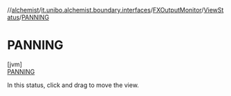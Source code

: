//[alchemist](../../../../../index.md)/[it.unibo.alchemist.boundary.interfaces](../../../index.md)/[FXOutputMonitor](../../index.md)/[ViewStatus](../index.md)/[PANNING](index.md)

# PANNING

[jvm]\
[PANNING](index.md)

In this status, click and drag to move the view.
